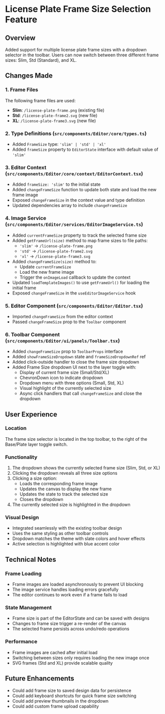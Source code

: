 # License Plate Frame Size Selection Feature

## Overview
Added support for multiple license plate frame sizes with a dropdown selector in the toolbar. Users can now switch between three different frame sizes: Slim, Std (Standard), and XL.

## Changes Made

### 1. Frame Files
The following frame files are used:
- **Slim**: `/license-plate-frame.png` (existing file)
- **Std**: `/license-plate-frame2.svg` (new file)
- **XL**: `/license-plate-frame3.svg` (new file)

### 2. Type Definitions (`src/components/Editor/core/types.ts`)
- Added `FrameSize` type: `'slim' | 'std' | 'xl'`
- Added `frameSize` property to `EditorState` interface with default value of `'slim'`

### 3. Editor Context (`src/components/Editor/core/context/EditorContext.tsx`)
- Added `frameSize: 'slim'` to the initial state
- Added `changeFrameSize` function to update both state and load the new frame image
- Exposed `changeFrameSize` in the context value and type definition
- Updated dependencies array to include `changeFrameSize`

### 4. Image Service (`src/components/Editor/services/EditorImageService.ts`)
- Added `currentFrameSize` property to track the selected frame size
- Added `getFrameUrl(size)` method to map frame sizes to file paths:
  - `'slim'` → `/license-plate-frame.png`
  - `'std'` → `/license-plate-frame2.svg`
  - `'xl'` → `/license-plate-frame3.svg`
- Added `changeFrameSize(size)` method to:
  - Update `currentFrameSize`
  - Load the new frame image
  - Trigger the `onImageLoad` callback to update the context
- Updated `loadTemplateImages()` to use `getFrameUrl()` for loading the initial frame
- Exposed `changeFrameSize` in the `useEditorImageService` hook

### 5. Editor Component (`src/components/Editor/Editor.tsx`)
- Imported `changeFrameSize` from the editor context
- Passed `changeFrameSize` prop to the `Toolbar` component

### 6. Toolbar Component (`src/components/Editor/ui/panels/Toolbar.tsx`)
- Added `changeFrameSize` prop to `ToolbarProps` interface
- Added `showFrameSizeDropdown` state and `frameSizeDropdownRef` ref
- Added click-outside handler to close the frame size dropdown
- Added Frame Size dropdown UI next to the layer toggle with:
  - Display of current frame size (Small/Std/XL)
  - ChevronDown icon to indicate dropdown
  - Dropdown menu with three options (Small, Std, XL)
  - Visual highlight of the currently selected size
  - Async click handlers that call `changeFrameSize` and close the dropdown

## User Experience

### Location
The frame size selector is located in the top toolbar, to the right of the Base/Plate layer toggle switch.

### Functionality
1. The dropdown shows the currently selected frame size (Slim, Std, or XL)
2. Clicking the dropdown reveals all three size options
3. Clicking a size option:
   - Loads the corresponding frame image
   - Updates the canvas to display the new frame
   - Updates the state to track the selected size
   - Closes the dropdown
4. The currently selected size is highlighted in the dropdown

### Visual Design
- Integrated seamlessly with the existing toolbar design
- Uses the same styling as other toolbar controls
- Dropdown matches the theme with slate colors and hover effects
- Active selection is highlighted with blue accent color

## Technical Notes

### Frame Loading
- Frame images are loaded asynchronously to prevent UI blocking
- The image service handles loading errors gracefully
- The editor continues to work even if a frame fails to load

### State Management
- Frame size is part of the EditorState and can be saved with designs
- Changes to frame size trigger a re-render of the canvas
- The selected frame persists across undo/redo operations

### Performance
- Frame images are cached after initial load
- Switching between sizes only requires loading the new image once
- SVG frames (Std and XL) provide scalable quality

## Future Enhancements
- Could add frame size to saved design data for persistence
- Could add keyboard shortcuts for quick frame size switching
- Could add preview thumbnails in the dropdown
- Could add custom frame upload capability
